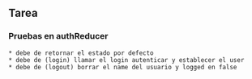 ## Tarea

### Pruebas en authReducer
    * debe de retornar el estado por defecto
    * debe de (login) llamar el login autenticar y establecer el user
    * debe de (logout) borrar el name del usuario y logged en false